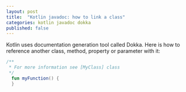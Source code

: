 ```yaml
---
layout: post
title:  "Kotlin javadoc: how to link a class"
categories: kotlin javadoc dokka
published: false
---
```


Kotlin uses documentation generation tool called Dokka. Here is how to reference another class, method, property or parameter with it:

```kotlin
/**
 * For more information see [MyClass] class
 */
  fun myFunction() {
  }
```
